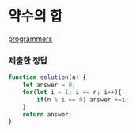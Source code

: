 # 약수의 합

[programmers](https://programmers.co.kr/learn/courses/30/lessons/12928?language=javascript)

### 제출한 정답
```js
function solution(n) {
    let answer = 0;
    for(let i = 1; i <= n; i++){
        if(n % i == 0) answer +=i;
    }
    return answer;
}
```
